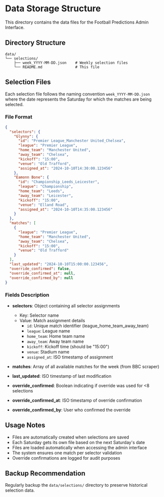 # Data Storage Structure

This directory contains the data files for the Football Predictions Admin Interface.

## Directory Structure

```
data/
└── selections/
    ├── week_YYYY-MM-DD.json    # Weekly selection files
    └── README.md               # This file
```

## Selection Files

Each selection file follows the naming convention `week_YYYY-MM-DD.json` where the date represents the Saturday for which the matches are being selected.

### File Format

```json
{
  "selectors": {
    "Glynny": {
      "id": "Premier League_Manchester United_Chelsea",
      "league": "Premier League",
      "home_team": "Manchester United",
      "away_team": "Chelsea",
      "kickoff": "15:00",
      "venue": "Old Trafford",
      "assigned_at": "2024-10-10T14:30:00.123456"
    },
    "Eamonn Bone": {
      "id": "Championship_Leeds_Leicester",
      "league": "Championship",
      "home_team": "Leeds",
      "away_team": "Leicester",
      "kickoff": "15:00",
      "venue": "Elland Road",
      "assigned_at": "2024-10-10T14:35:00.123456"
    }
  },
  "matches": [
    {
      "league": "Premier League",
      "home_team": "Manchester United",
      "away_team": "Chelsea",
      "kickoff": "15:00",
      "venue": "Old Trafford"
    }
  ],
  "last_updated": "2024-10-10T15:00:00.123456",
  "override_confirmed": false,
  "override_confirmed_at": null,
  "override_confirmed_by": null
}
```

### Fields Description

- **selectors**: Object containing all selector assignments
  - Key: Selector name
  - Value: Match assignment details
    - `id`: Unique match identifier (league_home_team_away_team)
    - `league`: League name
    - `home_team`: Home team name
    - `away_team`: Away team name
    - `kickoff`: Kickoff time (should be "15:00")
    - `venue`: Stadium name
    - `assigned_at`: ISO timestamp of assignment

- **matches**: Array of all available matches for the week (from BBC scraper)

- **last_updated**: ISO timestamp of last modification

- **override_confirmed**: Boolean indicating if override was used for <8 selections

- **override_confirmed_at**: ISO timestamp of override confirmation

- **override_confirmed_by**: User who confirmed the override

## Usage Notes

- Files are automatically created when selections are saved
- Each Saturday gets its own file based on the next Saturday's date
- Files are loaded automatically when accessing the admin interface
- The system ensures one match per selector validation
- Override confirmations are logged for audit purposes

## Backup Recommendation

Regularly backup the `data/selections/` directory to preserve historical selection data.
